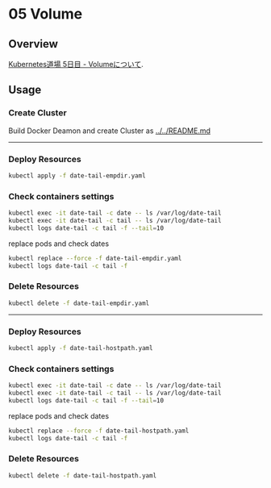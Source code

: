 # 05 Volume

## Overview

[Kubernetes道場 5日目 - Volumeについて](https://cstoku.dev/posts/2018/k8sdojo-05/).  

## Usage

### Create Cluster

Build Docker Deamon and create Cluster as [../../README.md](../../README.md#usage)

---

### Deploy Resources

```sh
kubectl apply -f date-tail-empdir.yaml
```

### Check containers settings

```sh
kubectl exec -it date-tail -c date -- ls /var/log/date-tail
kubectl exec -it date-tail -c tail -- ls /var/log/date-tail
kubectl logs date-tail -c tail -f --tail=10
```

replace pods and check dates

```sh
kubectl replace --force -f date-tail-empdir.yaml
kubectl logs date-tail -c tail -f
```

### Delete Resources

```sh
kubectl delete -f date-tail-empdir.yaml
```

---

### Deploy Resources

```sh
kubectl apply -f date-tail-hostpath.yaml
```

### Check containers settings

```sh
kubectl exec -it date-tail -c date -- ls /var/log/date-tail
kubectl exec -it date-tail -c tail -- ls /var/log/date-tail
kubectl logs date-tail -c tail -f --tail=10
```

replace pods and check dates

```sh
kubectl replace --force -f date-tail-hostpath.yaml
kubectl logs date-tail -c tail -f
```

### Delete Resources

```sh
kubectl delete -f date-tail-hostpath.yaml
```
